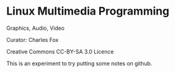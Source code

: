 # Linux Multimedia Programming

Graphics, Audio, Video

Curator: Charles Fox

Creative Commons CC-BY-SA 3.0 Licence

This is an experiment to try putting some notes on github.
